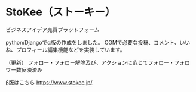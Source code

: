 # StoKee（ストーキー）
ビジネスアイデア売買プラットフォーム

python/Djangoでα版の作成をしました。
CGMで必要な投稿、コメント、いいね、プロフィール編集機能などを実装しています。

（更新）
フォロー・フォロー解除及び、アクションに応じてフォロー・フォロワー数反映済み

β版はこちら
https://www.stokee.jp/
